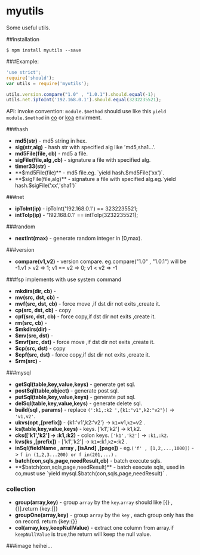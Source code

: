 myutils
=======

Some useful utils.

##installation
```
$ npm install myutils --save
```

###Example:
```js
'use strict';
require('should');
var utils = require('myutils');

utils.version.compare("1.0" , "1.0.1").should.equal(-1);
utils.net.ipToInt('192.168.0.1').should.equal(3232235521);
```

API:
invoke convention: `module.$method` should use like this `yield module.$method` in [co](https://github.com/tj/co) or [koa](https://github.com/koajs/koa) envirment.

###hash
- **md5(str)** - md5 string in hex.
- **sig(str,alg)** - hash str with specified alg like 'md5,sha1...'.
- **md5File(file, cb)** - md5 a file.
- **sigFile(file,alg ,cb)** - signature a file with specified alg.
- **timer33(str)** - 
- **$md5File(file)** - md5 file.eg. `yield hash.$md5File('xx')`.
- **$sigFile(file,alg)** - signature a file with specified alg.eg.`yield hash.$sigFile('xx','sha1')`

###net
- **ipToInt(ip)** - ipToInt('192.168.0.1') ==  3232235521;
- **intToIp(ip)** - '192.168.0.1' ==  intToIp(3232235521);

###random
- **nextInt(max)** - generate random integer in [0,max).

###version
- **compare(v1,v2)** - version compare. eg.compare("1.0" , "1.0.1") will be -1.v1 > v2 => 1; v1 == v2 => 0; v1 < v2 => -1

###fsp
implements with use system command 
- **mkdirs(dir, cb)** - 
- **mv(src, dst, cb)** - 
- **mvf(src, dst, cb)** - force move ,if dst dir not exits ,create it.
- **cp(src, dst, cb)** - copy
- **cpf(src, dst, cb)** - force copy,if dst dir not exits ,create it.
- **rm(src, cb)** - 
- **$mkdirs(dir)** - 
- **$mv(src, dst)** - 
- **$mvf(src, dst)** - force move ,if dst dir not exits ,create it.
- **$cp(src, dst)** - copy
- **$cpf(src, dst)** - force copy,if dst dir not exits ,create it.
- **$rm(src)** - 

###mysql
- **getSql(table,key,value,keys)** - generate get sql.
- **postSql(table,object)** - generate post sql.
- **putSql(table,key,value,keys)** - generate put sql.
- **delSql(table,key,value,keys)** - generate delete sql.
- **build(sql , params)** - replace `(':k1,:k2 ',{k1:"v1",k2:"v2"})` -> `'v1,v2'`.
- **ukvs(opt ,[prefix])** - {k1:'v1',k2:'v2'} -> `k1`=v1,`k2`=v2 .
- **ks(table,key,value,keys)** - keys. ['k1','k2'] -> k1,k2.
- **cks(['k1','k2'] -> :k1,:k2)** - colon keys. `['k1','k2']` -> `:k1,:k2`.
- **kvs(ks ,[prefix])** - ['k1','k2'] -> `k1`=:k1,`k2`=:k2 .
- **inSql(fieldName , array , [isAnd] ,[page])** - eg.`('f' , [1,2,...,1000])` -> `f in (1,2,3...200) or f in(201,...)` .
- **batch(con,sqls,page,needResult,cb)** - batch execute sqls.
- **$batch(con,sqls,page,needResult)** - batch execute sqls, used in co,must use `yield mysql.$batch(con,sqls,page,needResult)` .

### collection
- **group(array,key)** - group `array` by the `key`.`array` should like [{} ,{}].return {key:[]}
- **groupOne(array,key)** - group `array` by the `key` , each group only has the on record. return {key:{}}
- **col(array,key,keepNullValue)** - extract one column from array.if `keepNullValue` is true,the return will keep the null value.



###image
heihei...

